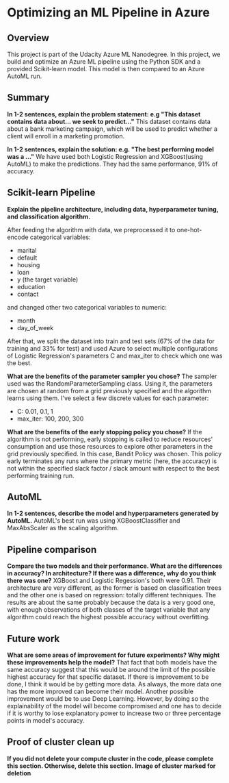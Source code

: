 # Optimizing an ML Pipeline in Azure

## Overview
This project is part of the Udacity Azure ML Nanodegree.
In this project, we build and optimize an Azure ML pipeline using the Python SDK and a provided Scikit-learn model.
This model is then compared to an Azure AutoML run.

## Summary
**In 1-2 sentences, explain the problem statement: e.g "This dataset contains data about... we seek to predict..."**
This dataset contains data about a bank marketing campaign, which will be used to predict whether a client will enroll in a marketing promotion. 

**In 1-2 sentences, explain the solution: e.g. "The best performing model was a ..."**
We have used both Logistic Regression and XGBoost(using AutoML) to make the predictions. They had the same performance, 91% of accuracy. 

## Scikit-learn Pipeline
**Explain the pipeline architecture, including data, hyperparameter tuning, and classification algorithm.**

After feeding the algorithm with data, we preprocessed it to one-hot-encode categorical variables:
- marital
- default
- housing
- loan
- y (the target variable)
- education
- contact

and changed other two categorical variables to numeric:
- month
- day_of_week

After that, we split the dataset into train and test sets (67% of the data for training and 33% for test) and used Azure to select multiple configurations of Logistic Regression's parameters C and max_iter to check which one was the best.

**What are the benefits of the parameter sampler you chose?**
The sampler used was the RandomParameterSampling class. Using it, the parameters are chosen at random from a grid previously specified and the algorithm learns using them. I've select a few discrete values for each parameter:
- C: 0.01, 0.1, 1
- max_iter: 100, 200, 300

**What are the benefits of the early stopping policy you chose?**
If the algorithm is not performing, early stopping is called to reduce resources' consumption and use those resources to explore other parameters in the grid previously specified. In this case, Bandit Policy was chosen. This policy early terminates any runs where the primary metric (here, the accuracy) is not within the specified slack factor / slack amount with respect to the best performing training run.
 

## AutoML
**In 1-2 sentences, describe the model and hyperparameters generated by AutoML.**
AutoML's best run was using XGBoostClassifier and MaxAbsScaler as the scaling algorithm. 

## Pipeline comparison
**Compare the two models and their performance. What are the differences in accuracy? In architecture? If there was a difference, why do you think there was one?**
XGBoost and Logistic Regession's both were 0.91. Their architecture are very different, as the former is based on classification trees and the other one is based on regression: totally different techniques. The results are about the same probably because the data is a very good one, with enough observations of both classes of the target variable that any algorithm could reach the highest possible accuracy without overfitting. 

## Future work
**What are some areas of improvement for future experiments? Why might these improvements help the model?**
That fact that both models have the same accuracy suggest that this would be around the limit of the possible highest accuracy for that specific dataset. If there is improvement to be done, I think it would be by getting more data. As always, the more data one has the more improved can become their model. 
Another possible improvement would be to use Deep Learning. However, by doing so the explainability of the model will become compromised and one has to decide if it is worthy to lose explanatory power to increase two or three percentage points in model's accuracy.

## Proof of cluster clean up
**If you did not delete your compute cluster in the code, please complete this section. Otherwise, delete this section.**
**Image of cluster marked for deletion**
